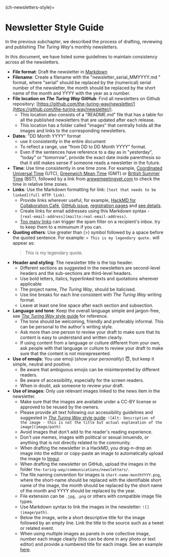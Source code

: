 (ch-newsletters-style)=
# Newsletter Style Guide

In the previous subchapter, we described the process of drafting, reviewing and publishing _The Turing Way_'s monthly newsletters.

In this document, we have listed some guidelines to maintain consistency across all the newsletters.

- **File format**: Draft the newsletter in [Markdown](https://en.wikipedia.org/wiki/Markdown)
- **Filename**: Create a filename with the "newsletter_serial_MMYYYY.md " format, where "serial" should be replaced by the (numerical) serial number of the newsletter, the month should be replaced by the short name of the month and YYYY with the year as a number. 
- **File location on _The Turing Way_ GitHub**: Find all newsletters on Github repository: [https://github.com/the-turing-way/newsletter/](https://github.com/the-turing-way/newsletter/).
    - This location also consists of a "README.md" file that has a table for all the published newsletters that are updated after each release.
    - This location has a folder called "images" that centrally holds all the images and links to the corresponding newsletters.
- **Dates**: "DD Month YYYY" format
    - use it consistently in the entire document
    - To reflect a range, use "from DD to DD Month YYYY" format.
    - Even if the sentences have reference to a day as in "yesterday", "today" or "tomorrow", provide the exact date inside parenthesis so that it still makes sense if someone reads a newsletter in the future.
- **Time**: Use time consistently in one time zone. For example, [Coordinated Universal Time](https://www.utctime.net/) (UTC), [Greenwich Mean Time](https://greenwichmeantime.com/what-is-gmt/) (GMT) or [British Summer Time](https://greenwichmeantime.com/uk/time/british-summer-time/) (BST), followed by a link from [arewemeetingyet.com](https://arewemeetingyet.com/#form) to check the time in relative time zones.
- **Links**: Use the Markdown formatting for link: `[text that needs to be linked](full HTTP link)`.
    - Provide links wherever useful, for example, [HackMD for Collaboration Café](https://hackmd.io/\@KirstieJane/CollabCafe), [GitHub issue](https://github.com/the-turing-way/the-turing-way/issues), [registration pages](https://www.eventbrite.co.uk/) and [see details](https://github.com/the-turing-way/the-turing-way).
    - Create links for email addresses using this Markdown syntax - ``[real-email-address](mailto:real-email-address)``.
    - [Too many links](https://intelligentcontacts.com/7-tips-to-keep-your-emails-out-of-the-spam-filter/) can trigger the spam filter on a recipient's inbox. try to keep them to a mimumum if you can.
- **Quoting others**: Use greater than (>) symbol followed by a space before the quoted sentence. For example:
    `> This is my legendary quote.` will appear as:
    > This is my legendary quote.
- **Header and styling**: The newsletter title is the top header.
    - Different sections as suggested in the newsletters are second-level headers and the sub-sections are third-level headers.
    - Use bold letters, italics, hyperlinked texts and quotations wherever applicable
    - The project name, _The Turing Way_, should be italicised.
    - Use line breaks for each line consistent with _The Turing Way_ writing format.
    - Leave at least one line space after each section and subsection.
- **Language and tone**: Keep the overall language simple and jargon-free, see [_The Turing Way_ style guide](https://github.com/the-turing-way/the-turing-way/blob/main/CONTRIBUTING.md#style-guide) for reference.
    - The tone should be welcoming, friendly and preferably informal.
    This can be personal to the author's writing style.
    - Ask more than one person to review your draft to make sure that its content is easy to understand and written clearly.
    - If using content from a language or culture different from your own, ask people with that language or culture to review your draft to make sure that the content is not misrepresented.
- **Use of emojis**: You use emoji (*show your personality*) 😇, but keep it simple, neutral and positive.
    - Be aware that ambiguous emojis can be misinterpreted by different readers.
    - Be aware of accessibility, especially for the screen readers.
    - When in doubt, ask someone to review your draft.
- **Use of images**: Only use relevant images linked to the news item in the newsletter.
    - Make sure that the images are available under a CC-BY license or approved to be reused by the owners.
    - Please provide alt text following our accessibility guidelines and suggested in [_The Turing Way_ style guide](https://book.the-turing-way.org/community-handbook/style/style-figures.html): `![Alt: Description of the image - this is not the title but actual explanation of the image](image/path)`
    - Avoid images that don't add to the reader's reading experience.
    - Don't use memes, images with political or sexual innuendo, or anything that is not directly related to the community.
    - When drafting the newsletter in a HackMD, you drag-n-drop an image into the editor or copy-paste an image to automatically upload the image to [Imgur](https://en.wikipedia.org/wiki/Imgur).
    - When drafting the newsletter on GitHub, upload the images in the folder `the-turing-way/communications/newsletters/`.
    - The file naming convention for images is `short-name-monthYYYY.png`, where the short-name should be replaced with the identifiable short name of the image, the month should be replaced by the short name of the month and YYYY should be replaced by the year.
    - File extension can be `.jpg`, `.png` or others with compatible image file types.
    - Use Markdown syntax to link the images in the newsletter: `![](image/path)`.
    - Below the image, write a short descriptive title for the image followed by an empty line.
    Link the title to the source such as a tweet or related event.
    - When using multiple images as panels in one collective image, number each image clearly (this can be done in any photo or text editor) and provide a numbered title for each image.
    See an example [here](https://github.com/the-turing-way/the-turing-way/blob/main/communications/newsletters/newsletter_14_May2020.md#tweets-from-the-community).

